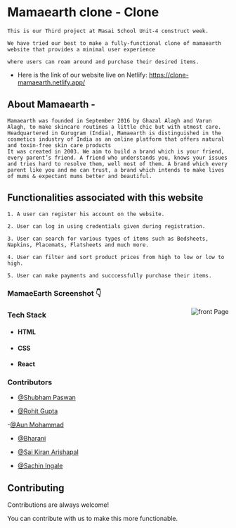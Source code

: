 
# Mamaearth clone - Clone

    This is our Third project at Masai School Unit-4 construct week.

    We have tried our best to make a fully-functional clone of mamaearth website that provides a minimal user experience 
    
    where users can roam around and purchase their desired items.


* Here is the link of our website live on Netlify: https://clone-mamaearth.netlify.app/


## About Mamaearth  -

    Mamaearth was founded in September 2016 by Ghazal Alagh and Varun Alagh, to make skincare routines a little chic but with utmost care. Headquartered in Gurugram (India), Mamaearth is distinguished in the cosmetics industry of India as an online platform that offers natural and toxin-free skin care products
    It was created in 2003. We aim to build a brand which is your friend, every parent’s friend. A friend who understands you, knows your issues and tries hard to resolve them, well most of them. A brand which every parent like you and me can trust, a brand which intends to make lives of mums & expectant mums better and beautiful. 

## Functionalities associated with this website

    1. A user can register his account on the website.

    2. User can log in using credentials given during registration.

    3. User can search for various types of items such as Bedsheets, Napkins, Placemats, Flatsheets and much more.

    4. User can filter and sort product prices from high to low or low to high.

    5. User can make payments and succcessfully purchase their items.

### MamaeEarth Screenshot 👇


<img alt="front Page" src="https://miro.medium.com/max/1400/1*Se-ve1tgHsIgzcGLTZDA6A.png" align="right"/>

### Tech Stack

* #### HTML

* #### CSS

* #### React


### Contributors

- [@Shubham Paswan](https://github.com/najmushsaaquib)

- [@Rohit Gupta](https://github.com/Rohit_rg15697) 

-[@Aun Mohammad](https://github.com/aun)

- [@Bharani](https://github.com/Bharani619)

- [@Sai Kiran Arishapal](https://github.com/saikiran003)

- [@Sachin Ingale](https://github.com/sachiningale1998)




## Contributing

Contributions are always welcome!

You can contribute with us to make this more functionable.
